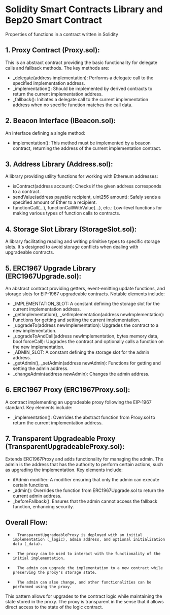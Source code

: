 # Solidity Smart Contracts Library and Bep20 Smart Contract
 
Properties of functions in a contract written in Solidity

## 1. Proxy Contract (Proxy.sol):
This is an abstract contract providing the basic functionality for delegate calls and fallback methods. The key methods are:
* _delegate(address implementation): Performs a delegate call to the specified implementation address.
* _implementation(): Should be implemented by derived contracts to return the current implementation address.
* _fallback(): Initiates a delegate call to the current implementation address when no specific function matches the call data.

## 2. Beacon Interface (IBeacon.sol):
An interface defining a single method:
* implementation(): This method must be implemented by a beacon contract, returning the address of the current implementation contract.

## 3. Address Library (Address.sol):
A library providing utility functions for working with Ethereum addresses:
* isContract(address account): Checks if the given address corresponds to a contract.
* sendValue(address payable recipient, uint256 amount): Safely sends a specified amount of Ether to a recipient.
* functionCall(...), functionCallWithValue(...), etc.: Low-level functions for making various types of function calls to contracts.

## 4. Storage Slot Library (StorageSlot.sol):
A library facilitating reading and writing primitive types to specific storage slots. It's designed to avoid storage conflicts when dealing with upgradeable contracts.

## 5. ERC1967 Upgrade Library (ERC1967Upgrade.sol):
An abstract contract providing getters, event-emitting update functions, and storage slots for EIP-1967 upgradeable contracts. Notable elements include:
* _IMPLEMENTATION_SLOT: A constant defining the storage slot for the current implementation address.
* _getImplementation(), _setImplementation(address newImplementation): Functions for getting and setting the current implementation.
* _upgradeTo(address newImplementation): Upgrades the contract to a new implementation.
* _upgradeToAndCall(address newImplementation, bytes memory data, bool forceCall): Upgrades the contract and optionally calls a function on the new implementation.
* _ADMIN_SLOT: A constant defining the storage slot for the admin address.
* _getAdmin(), _setAdmin(address newAdmin): Functions for getting and setting the admin address.
* _changeAdmin(address newAdmin): Changes the admin address.

## 6. ERC1967 Proxy (ERC1967Proxy.sol):
A contract implementing an upgradeable proxy following the EIP-1967 standard. Key elements include:
* _implementation(): Overrides the abstract function from Proxy.sol to return the current implementation address.

## 7. Transparent Upgradeable Proxy (TransparentUpgradeableProxy.sol):
Extends ERC1967Proxy and adds functionality for managing the admin. The admin is the address that has the authority to perform certain actions, such as upgrading the implementation. Key elements include:
* ifAdmin modifier: A modifier ensuring that only the admin can execute certain functions.
* _admin(): Overrides the function from ERC1967Upgrade.sol to return the current admin address.
* _beforeFallback(): Ensures that the admin cannot access the fallback function, enhancing security.

## Overall Flow:
*       TransparentUpgradeableProxy is deployed with an initial implementation (_logic), admin address, and optional initialization data (_data).
*       The proxy can be used to interact with the functionality of the initial implementation.
*       The admin can upgrade the implementation to a new contract while preserving the proxy's storage state.
*       The admin can also change, and other functionalities can be performed using the proxy.

This pattern allows for upgrades to the contract logic while maintaining the state stored in the proxy. The proxy is transparent in the sense that it allows direct access to the state of the logic contract.

